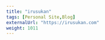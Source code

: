 ```yaml
---
title: "irusukan"
tags: [Personal Site,Blog]
externalUrl: "https://irusukan.com"
weight: 1011
---
```

